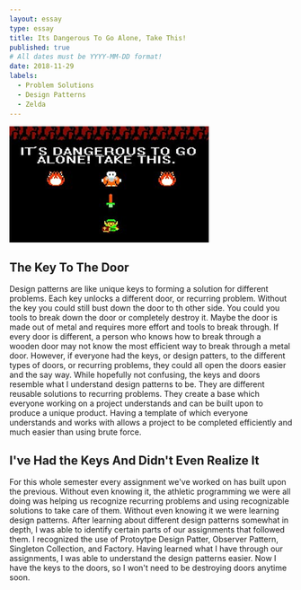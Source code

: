 ```yaml
---
layout: essay
type: essay
title: Its Dangerous To Go Alone, Take This!
published: true
# All dates must be YYYY-MM-DD format!
date: 2018-11-29
labels:
  - Problem Solutions
  - Design Patterns
  - Zelda
---
```


<img class="ui image" src="../images/zelda.jpg">

## The Key To The Door

   Design patterns are like unique keys to forming a solution for different problems.  Each key unlocks a different door, or recurring problem. Without the key you could still bust down the door to th other side.  You could you tools to break down the door or completely destroy it.  Maybe the door is made out of metal and requires more effort and tools to break through.  If every door is different, a person who knows how to break through a wooden door may not know the most efficient way to break through a metal door.  However, if everyone had the keys, or design patters, to the different types of doors, or recurring problems, they could all open the doors easier and the say way.  While hopefully not confusing, the keys and doors resemble what I understand design patterns to be.  They are different reusable solutions to recurring problems.  They create a base which everyone working on a project understands and can be built upon to produce a unique product.  Having a template of which everyone understands and works with allows a project to be completed efficiently and much easier than using brute force.  

## I've Had the Keys And Didn't Even Realize It

   For this whole semester every assignment we've worked on has built upon the previous. Without even knowing it, the athletic programming we were all doing was helping us recognize recurring problems and using recognizable solutions to take care of them.  Without even knowing it we were learning design patterns.  After learning about different design patterns somewhat in depth, I was able to identify certain parts of our assignments that followed them. I recognized the use of Protoytpe Design Patter, Observer Pattern, Singleton Collection, and Factory.  Having learned what I have through our assignments, I was able to understand the design patterns easier.  Now I have the keys to the doors, so I won't need to be destroying doors anytime soon.  